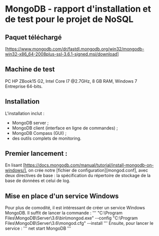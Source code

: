 # MongoDB - rapport d'installation et de test pour le projet de NoSQL

## Paquet téléchargé
[https://www.mongodb.com/dr/fastdl.mongodb.org/win32/mongodb-win32-x86_64-2008plus-ssl-3.6.1-signed.msi/download]

## Machine de test

PC HP ZBook15 G2, Intel Core I7 @2.7GHz, 8 GB RAM, Windows 7 Entreprise 64-bits.

## Installation

L'installation inclut :
- MongoDB server ;
- MongoDB client (interface en ligne de commandes) ;
- MongoDB Compass (GUI) ;
- des outils complets de monitoring.

## Premier lancement :

En lisant [https://docs.mongodb.com/manual/tutorial/install-mongodb-on-windows/], on crée notre [fichier de configuration][mongod.conf], avec deux directives de base : la spécification du répertoire de stockage de la base de données et celui de log.

## Mise en place d'un service Windows

Pour plus de comodité, il est intéressant de créer un service Windows MongoDB. Il suffit de lancer la commande :
'''
"C:\Program Files\MongoDB\Server\3.6\bin\mongod.exe" --config "C:\Program Files\MongoDB\Server\3.6\mongod.cfg" --install
'''
Ensuite, pour lancer le service :
'''
net start MongoDB
'''
